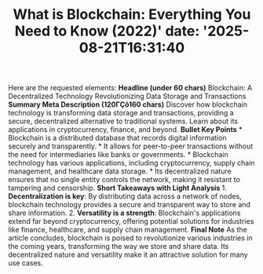 ﻿---
title: "What is Blockchain: Everything You Need to Know (2022)'
date: '2025-08-21T16:31:40"
category: "Markets"
summary: ""
slug: "what is blockchain everything you need to know 2022"
source_urls:
  - "https://techncruncher.blogspot.com/2022/04/what-is-blockchain-everything-you-need.html"
seo:
  title: "What is Blockchain: Everything You Need to Know (2022) | Hash n Hedge'
  description: '"
  keywords: ["news", "markets", "brief"]
---
Here are the requested elements:  **Headline (under 60 chars)** Blockchain: A Decentralized Technology Revolutionizing Data Storage and Transactions  **Summary Meta Description (120ΓÇô160 chars)** Discover how blockchain technology is transforming data storage and transactions, providing a secure, decentralized alternative to traditional systems. Learn about its applications in cryptocurrency, finance, and beyond.  **Bullet Key Points**  * Blockchain is a distributed database that records digital information securely and transparently. * It allows for peer-to-peer transactions without the need for intermediaries like banks or governments. * Blockchain technology has various applications, including cryptocurrency, supply chain management, and healthcare data storage. * Its decentralized nature ensures that no single entity controls the network, making it resistant to tampering and censorship.  **Short Takeaways with Light Analysis**  1. **Decentralization is key**: By distributing data across a network of nodes, blockchain technology provides a secure and transparent way to store and share information. 2. **Versatility is a strength**: Blockchain's applications extend far beyond cryptocurrency, offering potential solutions for industries like finance, healthcare, and supply chain management.  **Final Note** As the article concludes, blockchain is poised to revolutionize various industries in the coming years, transforming the way we store and share data. Its decentralized nature and versatility make it an attractive solution for many use cases. 
